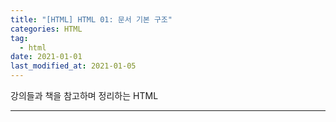 ```yaml
---  
title: "[HTML] HTML 01: 문서 기본 구조"  
categories: HTML  
tag:
  - html
date: 2021-01-01
last_modified_at: 2021-01-05
--- 
```


강의들과 책을 참고하며 정리하는 HTML

---